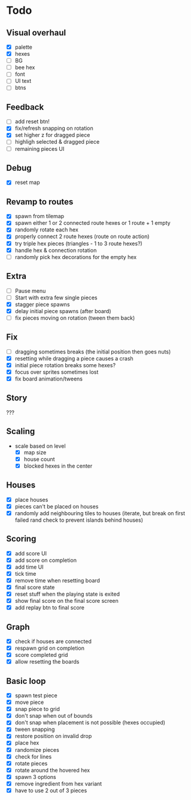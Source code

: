 # Todo

## Visual overhaul

- [x] palette
- [x] hexes
- [ ] BG
- [ ] bee hex
- [ ] font
- [ ] UI text
- [ ] btns

## Feedback

- [ ] add reset btn!
- [x] fix/refresh snapping on rotation
- [x] set higher z for dragged piece
- [ ] highligh selected & dragged piece
- [ ] remaining pieces UI

## Debug

- [x] reset map

## Revamp to routes

- [x] spawn from tilemap
- [x] spawn either 1 or 2 connected route hexes or 1 route + 1 empty
- [x] randomly rotate each hex
- [x] properly connect 2 route hexes (route on route action)
- [x] try triple hex pieces (triangles - 1 to 3 route hexes?)
- [x] handle hex & connection rotation
- [ ] randomly pick hex decorations for the empty hex

## Extra

- [ ] Pause menu
- [ ] Start with extra few single pieces
- [x] stagger piece spawns
- [x] delay initial piece spawns (after board)
- [ ] fix pieces moving on rotation (tween them back)

## Fix

- [ ] dragging sometimes breaks (the initial position then goes nuts)
- [x] resetting while dragging a piece causes a crash
- [x] initial piece rotation breaks some hexes?
- [x] focus over sprites sometimes lost
- [x] fix board animation/tweens

## Story

???

## Scaling

- scale based on level
  - [x] map size
  - [x] house count
  - [x] blocked hexes in the center

## Houses

- [x] place houses
- [x] pieces can't be placed on houses
- [x] randomly add neighbouring tiles to houses (iterate, but break on first failed rand check to prevent islands behind houses)

## Scoring

- [x] add score UI
- [x] add score on completion
- [x] add time UI
- [x] tick time
- [x] remove time when resetting board
- [x] final score state
- [x] reset stuff when the playing state is exited
- [x] show final score on the final score screen
- [x] add replay btn to final score

## Graph

- [x] check if houses are connected
- [x] respawn grid on completion
- [x] score completed grid
- [x] allow resetting the boards

## Basic loop

- [x] spawn test piece
- [x] move piece
- [x] snap piece to grid
- [x] don't snap when out of bounds
- [x] don't snap when placement is not possible (hexes occupied)
- [x] tween snapping
- [x] restore position on invalid drop
- [x] place hex
- [x] randomize pieces
- [x] check for lines
- [x] rotate pieces
- [x] rotate around the hovered hex
- [x] spawn 3 options
- [x] remove ingredient from hex variant
- [x] have to use 2 out of 3 pieces
